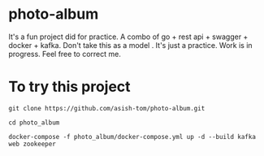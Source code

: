 # photo-album
It's a fun project did for practice. A combo of go + rest api + swagger + docker + kafka. Don't take this as a model . It's just a practice.  Work is in progress. Feel free to correct me. 

# To try this project
```
git clone https://github.com/asish-tom/photo-album.git

cd photo_album

docker-compose -f photo_album/docker-compose.yml up -d --build kafka web zookeeper
```
